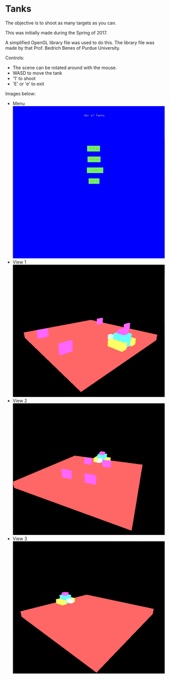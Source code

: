 # Tanks
The objective is to shoot as many targets as you can.

This was initially made during the Spring of 2017.

A simplified OpenGL library file was used to do this.
The library file was made by that Prof. Bedrich Benes of Purdue University.

Controls:
  - The scene can be rotated around with the mouse.
  - WASD to move the tank
  - '1' to shoot
  - 'E' or 'e' to exit

Images below:
  - Menu
  ![Menu](https://github.com/VarunRamakri7/Tanks/blob/master/Tanks_Image_Menu.png)
  - View 1
  ![Menu](https://github.com/VarunRamakri7/Tanks/blob/master/Tanks_Image_1.png)
  - View 2
  ![Menu](https://github.com/VarunRamakri7/Tanks/blob/master/Tanks_Image_2.png)
  - View 3
  ![Menu](https://github.com/VarunRamakri7/Tanks/blob/master/Tanks_Image_3.png)
